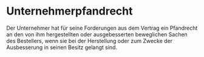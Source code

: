 # Unternehmerpfandrecht

Der Unternehmer hat für seine Forderungen aus dem Vertrag ein Pfandrecht an den von ihm hergestellten oder ausgebesserten beweglichen Sachen des Bestellers, wenn sie bei der Herstellung oder zum Zwecke der Ausbesserung in seinen Besitz gelangt sind. 


